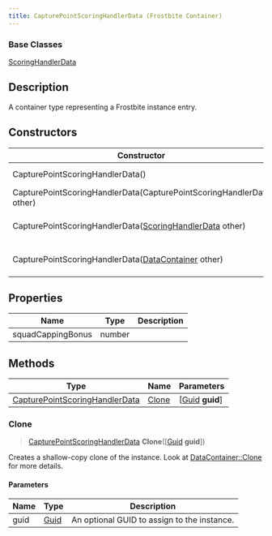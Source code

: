 ```yaml
---
title: CapturePointScoringHandlerData (Frostbite Container)
---
```

### Base Classes

[ScoringHandlerData](ScoringHandlerData)

## Description

A container type representing a Frostbite instance entry.

## Constructors

| Constructor                                                                               | Description                                                                                                                                         |
| ----------------------------------------------------------------------------------------- | --------------------------------------------------------------------------------------------------------------------------------------------------- |
| CapturePointScoringHandlerData()                                                          | Create a new instance of this container type.                                                                                                       |
| CapturePointScoringHandlerData(CapturePointScoringHandlerData other)                      | Create a reference copy of an instance of the same type.                                                                                            |
| CapturePointScoringHandlerData([ScoringHandlerData](ScoringHandlerData) other)            | Upcast an instance of type [ScoringHandlerData](ScoringHandlerData) to [CapturePointScoringHandlerData](CapturePointScoringHandlerData).            |
| CapturePointScoringHandlerData([DataContainer](/vext/ref/cls/shr/datacontainer) other) | Upcast an instance of type [DataContainer](/vext/ref/cls/shr/datacontainer) to [CapturePointScoringHandlerData](CapturePointScoringHandlerData). |

## Properties

| Name              | Type   | Description |
| ----------------- | ------ | ----------- |
| squadCappingBonus | number |             |

## Methods

| Type                                                             | Name            | Parameters                                     |
| ---------------------------------------------------------------- | --------------- | ---------------------------------------------- |
| [CapturePointScoringHandlerData](CapturePointScoringHandlerData) | [Clone](#clone) | \[[Guid](/vext/ref/cls/shr/guid) **guid**\] |

### Clone

> [CapturePointScoringHandlerData](CapturePointScoringHandlerData) **Clone**(\[[Guid](/vext/ref/cls/shr/guid) **guid**\])

Creates a shallow-copy clone of the instance. Look at [DataContainer::Clone](/vext/ref/cls/shr/datacontainer#clone) for more details.

#### Parameters

| Name | Type         | Description                                 |
| ---- | ------------ | ------------------------------------------- |
| guid | [Guid](Guid) | An optional GUID to assign to the instance. |
